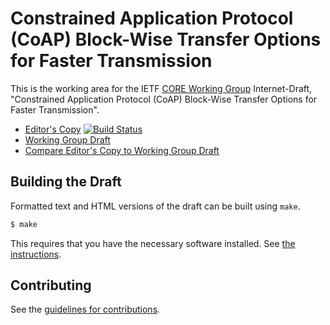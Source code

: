# Constrained Application Protocol (CoAP) Block-Wise Transfer Options for Faster Transmission

This is the working area for the IETF [CORE Working Group](https://datatracker.ietf.org/wg/core/documents/) Internet-Draft, "Constrained Application Protocol (CoAP) Block-Wise Transfer Options for Faster Transmission".

* [Editor's Copy](https://core-wg.github.io/new-block/#go.draft-ietf-core-new-block.html) [![Build Status](https://travis-ci.org/core-wg/new-block.svg?branch=master)](https://travis-ci.org/core-wg/new-block)
* [Working Group Draft](https://tools.ietf.org/html/draft-ietf-core-new-block)
* [Compare Editor's Copy to Working Group Draft](https://core-wg.github.io/new-block/#go.draft-ietf-core-new-block.diff)

## Building the Draft

Formatted text and HTML versions of the draft can be built using `make`.

```sh
$ make
```

This requires that you have the necessary software installed.  See
[the instructions](https://github.com/martinthomson/i-d-template/blob/master/doc/SETUP.md).


## Contributing

See the
[guidelines for contributions](https://github.com/core-wg/new-block/blob/master/CONTRIBUTING.md).
